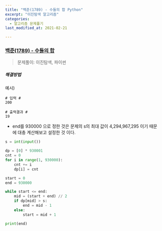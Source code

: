 ```yaml
---
title: "백준(1789) - 수들의 합 Python"
excerpt: "이진탐색 알고리즘"
categories:
  - 알고리즘 문제풀기
last_modified_at: 2021-02-21

---
```


### [백준(1789) - 수들의 합](https://www.acmicpc.net/problem/1789)

> 문제풀이: 이진탐색, 파이썬

##### 해결방법 

예시)

```
# 입력 #
200

# 출력결과 #
19
```

- end를 930000 으로 정한 것은 문제의 s의 최대 값이 4,294,967,295 이기 때문에 대충 계산해보고 설정한 것 이다.

```python
s = int(input())

dp = [0] * 930001
cnt = 0
for i in range(1, 930000):
    cnt += i
    dp[i] = cnt

start = 0
end = 930000

while start <= end:
    mid = (start + end) // 2
    if dp[mid] > s:
        end = mid - 1
    else:
        start = mid + 1

print(end)
```